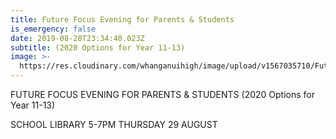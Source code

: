 ```yaml
---
title: Future Focus Evening for Parents & Students
is_emergency: false
date: 2019-08-28T23:34:40.023Z
subtitle: (2020 Options for Year 11-13)
image: >-
  https://res.cloudinary.com/whanganuihigh/image/upload/v1567035710/Future_Focus_Evening.jpg
---
```

FUTURE FOCUS EVENING FOR PARENTS & STUDENTS
(2020 Options for Year 11-13)

SCHOOL LIBRARY
5-7PM THURSDAY 29 AUGUST
